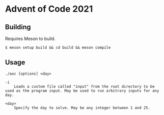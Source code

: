 # Advent of Code 2021

## Building

Requires Meson to build.

```
$ meson setup build && cd build && meson compile
```

## Usage

```
./aoc [options] <day>

-i
	Loads a custom file called "input" from the root directory to be used as the program input. May be used to run arbitrary inputs for any day.

<day>
	Specify the day to solve. May be any integer between 1 and 25.
```

